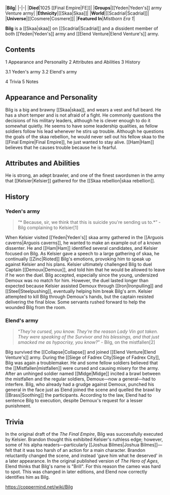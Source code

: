 |**Bilg**|
|-|-|
|**Died**|1025 [[Final Empire\|FE]]|
|**Groups**|[[Yeden\|Yeden's]] army Venture army|
|**Ethnicity**|[[Skaa\|Skaa]]|
|**World**|[[Scadrial\|Scadrial]]|
|**Universe**|[[Cosmere\|Cosmere]]|
|**Featured In**|*Mistborn Era 1*|

**Bilg** is a [[Skaa\|skaa]] on [[Scadrial\|Scadrial]] and a dissident member of both [[Yeden\|Yeden's]] army and [[Elend Venture\|Elend Venture's]] army.

## Contents

1 Appearance and Personality
2 Attributes and Abilities
3 History

3.1 Yeden's army
3.2 Elend's army


4 Trivia
5 Notes


## Appearance and Personality
Bilg is a big and brawny [[Skaa\|skaa]], and wears a vest and full beard.
He has a short temper and is not afraid of a fight. He commonly questions the decisions of his military leaders, although he is clever enough to do it somewhat quietly. He seems to have some leadership qualities, as fellow soldiers follow his lead whenever he stirs up trouble. Although he questions the goals of the skaa rebellion, he would never sell out his fellow skaa to the [[Final Empire\|Final Empire]], he just wanted to stay alive. [[Ham\|Ham]] believes that he causes trouble because he is fearful.

## Attributes and Abilities
He is strong, an adept brawler, and one of the finest swordsmen in the army that [[Kelsier\|Kelsier]] gathered for the [[Skaa rebellion\|skaa rebellion]].

## History
### Yeden's army
>“* Because, sir, we think that this is suicide you're sending us to.*”
\- Bilg complaining to Kelsier[1]


When Kelsier visited [[Yeden\|Yeden's]] skaa army gathered in the [[Arguois caverns\|Arguois caverns]], he wanted to make an example out of a known dissenter. He and [[Ham\|Ham]] identified several candidates, and Kelsier focused on Bilg. As Kelsier gave a speech to a large gathering of skaa, he continually [[Zinc\|Rioted]] Bilg's emotions, provoking him to speak up against Kelsier and his plans. Kelsier ultimately challenged Bilg to duel Captain [[Demoux\|Demoux]], and told him that he would be allowed to leave if he won the duel. Bilg accepted, especially since the young, undersized Demoux was no match for him. However, the duel lasted longer than expected because Kelsier assisted Demoux through [[Iron\|Ironpulling]] and [[Steel\|Steelpushing]], eventually helping him break Bilg's arm. Kelsier attempted to kill Bilg through Demoux's hands, but the captain resisted delivering the final blow. Some servants rushed forward to help the wounded Bilg from the room.

### Elend's army
>“*They’re cursed, you know. They’re the reason Lady Vin got taken. They were speaking of the Survivor and his blessings, and that just smacked me as hypocrisy, you know?*”
\- Bilg, on the mistfallen[2]


Bilg survived the [[Collapse\|Collapse]] and joined [[Elend Venture\|Elend Venture's]] army. During the [[Siege of Fadrex City\|Siege of Fadrex City]], Bilg was again a troublemaker. He and some fellow soldiers believed that the [[Mistfallen\|mistfallen]] were cursed and causing misery for the army. After an unhinged soldier named [[Midge\|Midge]] incited a brawl between the mistfallen and the regular soldiers, Demoux—now a general—had to interfere. Bilg, who already had a grudge against Demoux, punched his general in the face just as Elend joined the scene and quelled the brawl by [[Brass\|Soothing]] the participants. According to the law, Elend had to sentence Bilg to execution, despite Demoux's request for a lesser punishment.

## Trivia
In the original draft of the *The Final Empire*, Bilg was successfully executed by Kelsier. Brandon thought this exhibited Kelsier's ruthless edge; however, some of his alpha readers—particularly [[Joshua Bilmes\|Joshua Bilmes]]—felt that it was too harsh of an action for a main character. Brandon reluctantly changed the scene, and instead 'gave him what he deserved' in a later appearance.
In the original published version of *The Hero of Ages*, Elend thinks that Bilg's name is "Brill". For this reason the cameo was hard to spot. This was changed in later editions, and Elend now correctly identifies him as Bilg.


https://coppermind.net/wiki/Bilg